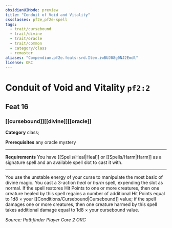 ```yaml
---
obsidianUIMode: preview
title: "Conduit of Void and Vitality"
cssclasses: pf2e,pf2e-spell
tags:
  - trait/cursebound
  - trait/divine
  - trait/oracle
  - trait/common
  - category/class
  - remaster
aliases: "Compendium.pf2e.feats-srd.Item.iwBUJ08g0NJ2Emdl"
license: ORC
---
```

# Conduit of Void and Vitality `pf2:2`
## Feat 16
### [[cursebound]][[divine]][[oracle]]

**Category** class; 



**Prerequisites** any oracle mystery
* * *
**Requirements** You have [[Spells/Heal|Heal]] or [[Spells/Harm|Harm]] as a signature spell and an available spell slot to cast it with.

* * *

You use the unstable energy of your curse to manipulate the most basic of divine magic. You cast a 3-action _heal_ or _harm_ spell, expending the slot as normal. If the spell restores Hit Points to one or more creatures, then one creature healed by this spell regains a number of additional Hit Points equal to 1d8 × your [[Conditions/Cursebound|Cursebound]] value; if the spell damages one or more creatures, then one creature harmed by this spell takes additional damage equal to 1d8 × your cursebound value.

*Source: Pathfinder Player Core 2*
*ORC*